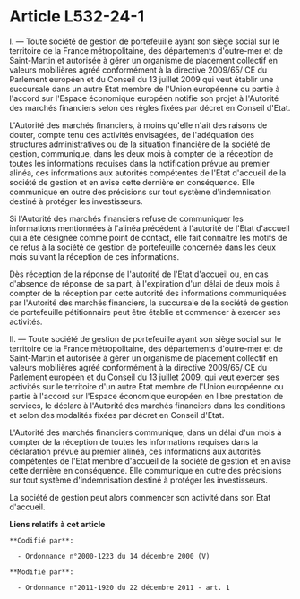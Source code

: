 # Article L532-24-1

I. ― Toute société de gestion de portefeuille ayant son siège social sur le territoire de la France métropolitaine, des
départements d'outre-mer et de Saint-Martin et autorisée à gérer un organisme de placement collectif en valeurs mobilières
agréé conformément à la directive 2009/65/ CE du Parlement européen et du Conseil du 13 juillet 2009 qui veut établir une
succursale dans un autre Etat membre de l'Union européenne ou partie à l'accord sur l'Espace économique européen notifie son
projet à l'Autorité des marchés financiers selon des règles fixées par décret en Conseil d'Etat. 

L'Autorité des marchés financiers, à moins qu'elle n'ait des raisons de douter, compte tenu des activités envisagées, de
l'adéquation des structures administratives ou de la situation financière de la société de gestion, communique, dans les deux
mois à compter de la réception de toutes les informations requises dans la notification prévue au premier alinéa, ces
informations aux autorités compétentes de l'Etat d'accueil de la société de gestion et en avise cette dernière en
conséquence. Elle communique en outre des précisions sur tout système d'indemnisation destiné à protéger les investisseurs. 

Si l'Autorité des marchés financiers refuse de communiquer les informations mentionnées à l'alinéa précédent à l'autorité de
l'Etat d'accueil qui a été désignée comme point de contact, elle fait connaître les motifs de ce refus à la société de
gestion de portefeuille concernée dans les deux mois suivant la réception de ces informations. 

Dès réception de la réponse de l'autorité de l'Etat d'accueil ou, en cas d'absence de réponse de sa part, à l'expiration d'un
délai de deux mois à compter de la réception par cette autorité des informations communiquées par l'Autorité des marchés
financiers, la succursale de la société de gestion de portefeuille pétitionnaire peut être établie et commencer à exercer ses
activités. 

II. ― Toute société de gestion de portefeuille ayant son siège social sur le territoire de la France métropolitaine, des
départements d'outre-mer et de Saint-Martin et autorisée à gérer un organisme de placement collectif en valeurs mobilières
agréé conformément à la directive 2009/65/ CE du Parlement européen et du Conseil du 13 juillet 2009, qui veut exercer ses
activités sur le territoire d'un autre Etat membre de l'Union européenne ou partie à l'accord sur l'Espace économique
européen en libre prestation de services, le déclare à l'Autorité des marchés financiers dans les conditions et selon des
modalités fixées par décret en Conseil d'Etat. 

L'Autorité des marchés financiers communique, dans un délai d'un mois à compter de la réception de toutes les informations
requises dans la déclaration prévue au premier alinéa, ces informations aux autorités compétentes de l'Etat membre d'accueil
de la société de gestion et en avise cette dernière en conséquence. Elle communique en outre des précisions sur tout système
d'indemnisation destiné à protéger les investisseurs. 

La société de gestion peut alors commencer son activité dans son Etat d'accueil.

**Liens relatifs à cet article**

	**Codifié par**:

	  - Ordonnance n°2000-1223 du 14 décembre 2000 (V)

	**Modifié par**:

	  - Ordonnance n°2011-1920 du 22 décembre 2011 - art. 1
